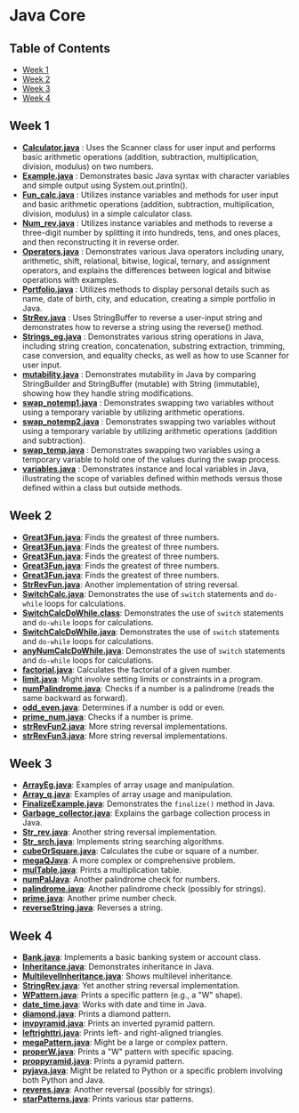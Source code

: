 # Java Core

## Table of Contents

* [Week 1](#week-1)
* [Week 2](#week-2)
* [Week 3](#week-3)
* [Week 4](#week-4)

## Week 1

* [**Calculator.java**](https://github.com/arman071122/javaCore/blob/main/Java/src/week1/Calculator.java) : Uses the Scanner class for user input and performs basic arithmetic operations (addition, subtraction, multiplication, division, modulus) on two numbers.
* [**Example.java**](https://github.com/arman071122/javaCore/blob/main/Java/src/week1/Example.java) : Demonstrates basic Java syntax with character variables and simple output using System.out.println().
* [**Fun_calc.java**](https://github.com/arman071122/javaCore/blob/main/Java/src/week1/Fun_calc.java) : Utilizes instance variables and methods for user input and basic arithmetic operations (addition, subtraction, multiplication, division, modulus) in a simple calculator class.
* [**Num_rev.java**](https://github.com/arman071122/javaCore/blob/main/Java/src/week1/Num_rev.java) : Utilizes instance variables and methods to reverse a three-digit number by splitting it into hundreds, tens, and ones places, and then reconstructing it in reverse order.
* [**Operators.java**](https://github.com/arman071122/javaCore/blob/main/Java/src/week1/Operators.java) : Demonstrates various Java operators including unary, arithmetic, shift, relational, bitwise, logical, ternary, and assignment operators, and explains the differences between logical and bitwise operations with examples.
* [**Portfolio.java**](https://github.com/arman071122/javaCore/blob/main/Java/src/week1/Portfolio.java) : Utilizes methods to display personal details such as name, date of birth, city, and education, creating a simple portfolio in Java.
* [**StrRev.java**](https://github.com/arman071122/javaCore/blob/main/Java/src/week1/StrRev.java) : Uses StringBuffer to reverse a user-input string and demonstrates how to reverse a string using the reverse() method.
* [**Strings_eg.java**](https://github.com/arman071122/javaCore/blob/main/Java/src/week1/Strings_eg.java) : Demonstrates various string operations in Java, including string creation, concatenation, substring extraction, trimming, case conversion, and equality checks, as well as how to use Scanner for user input.
* [**mutability.java**](https://github.com/arman071122/javaCore/blob/main/Java/src/week1/mutability.java) : Demonstrates mutability in Java by comparing StringBuilder and StringBuffer (mutable) with String (immutable), showing how they handle string modifications.
* [**swap_notemp1.java**](https://github.com/arman071122/javaCore/blob/main/Java/src/week1/swap_notemp1.java) : Demonstrates swapping two variables without using a temporary variable by utilizing arithmetic operations.
* [**swap_notemp2.java**](https://github.com/arman071122/javaCore/blob/main/Java/src/week1/swap_notemp2.java) : Demonstrates swapping two variables without using a temporary variable by utilizing arithmetic operations (addition and subtraction).
* [**swap_temp.java**](https://github.com/arman071122/javaCore/blob/main/Java/src/week1/swap_temp.java) : Demonstrates swapping two variables using a temporary variable to hold one of the values during the swap process.
* [**variables.java**](https://github.com/arman071122/javaCore/blob/main/Java/src/week1/variables.java) : Demonstrates instance and local variables in Java, illustrating the scope of variables defined within methods versus those defined within a class but outside methods.

## Week 2

* [**Great3Fun.java**](https://github.com/arman071122/javaCore/blob/main/Java/src/week2/Great3Fun.java): Finds the greatest of three numbers.
* [**Great3Fun.java**](https://github.com/arman071122/javaCore/blob/main/Java/src/week2/Great3Fun.java): Finds the greatest of three numbers.
* [**Great3Fun.java**](https://github.com/arman071122/javaCore/blob/main/Java/src/week2/Great3Fun.java): Finds the greatest of three numbers.
* [**Great3Fun.java**](https://github.com/arman071122/javaCore/blob/main/Java/src/week2/Great3Fun.java): Finds the greatest of three numbers.
* [**Great3Fun.java**](https://github.com/arman071122/javaCore/blob/main/Java/src/week2/Great3Fun.java): Finds the greatest of three numbers.
* [**StrRevFun.java**](https://github.com/arman071122/javaCore/blob/main/Java/src/week2/StrRevFun.java): Another implementation of string reversal.
* [**SwitchCalc.java**](https://github.com/arman071122/javaCore/blob/main/Java/src/week2/SwitchCalc.java): Demonstrates the use of `switch` statements and `do-while` loops for calculations.
* [**SwitchCalcDoWhile.class**](https://github.com/arman071122/javaCore/blob/main/Java/src/week2/SwitchCalcDoWhile.class): Demonstrates the use of `switch` statements and `do-while` loops for calculations.
* [**SwitchCalcDoWhile.java**](https://github.com/arman071122/javaCore/blob/main/Java/src/week2/SwitchCalcDoWhile.java): Demonstrates the use of `switch` statements and `do-while` loops for calculations.
* [**anyNumCalcDoWhile.java**](https://github.com/arman071122/javaCore/blob/main/Java/src/week2/anyNumCalcDoWhile.java): Demonstrates the use of `switch` statements and `do-while` loops for calculations.
* [**factorial.java**](https://github.com/arman071122/javaCore/blob/main/Java/src/week2/factorial.java): Calculates the factorial of a given number.
* [**limit.java**](https://github.com/arman071122/javaCore/blob/main/Java/src/week2/limit.java): Might involve setting limits or constraints in a program.
* [**numPalindrome.java**](https://github.com/arman071122/javaCore/blob/main/Java/src/week2/numPalindrome.java): Checks if a number is a palindrome (reads the same backward as forward).
* [**odd_even.java**](https://github.com/arman071122/javaCore/blob/main/Java/src/week2/odd_even.java): Determines if a number is odd or even.
* [**prime_num.java**](https://github.com/arman071122/javaCore/blob/main/Java/src/week2/prime_num.java): Checks if a number is prime.
* [**strRevFun2.java**](https://github.com/arman071122/javaCore/blob/main/Java/src/week2/strRevFun2.java): More string reversal implementations.
* [**strRevFun3.java**](https://github.com/arman071122/javaCore/blob/main/Java/src/week2/strRevFun3.java): More string reversal implementations.

## Week 3

* [**ArrayEg.java**](https://github.com/arman071122/javaCore/blob/main/Java/src/week3/ArrayEg.java): Examples of array usage and manipulation.
* [**Array_q.java**](https://github.com/arman071122/javaCore/blob/main/Java/src/week3/Array_q.java): Examples of array usage and manipulation.
* [**FinalizeExample.java**](https://github.com/arman071122/javaCore/blob/main/Java/src/week3/FinalizeExample.java): Demonstrates the `finalize()` method in Java.
* [**Garbage_collector.java**](https://github.com/arman071122/javaCore/blob/main/Java/src/week3/Garbage_collector.java): Explains the garbage collection process in Java.
* [**Str_rev.java**](https://github.com/arman071122/javaCore/blob/main/Java/src/week3/Str_rev.java): Another string reversal implementation.
* [**Str_srch.java**](https://github.com/arman071122/javaCore/blob/main/Java/src/week3/Str_srch.java): Implements string searching algorithms.
* [**cubeOrSquare.java**](https://github.com/arman071122/javaCore/blob/main/Java/src/week3/cubeOrSquare.java): Calculates the cube or square of a number.
* [**megaQJava**](https://github.com/arman071122/javaCore/blob/main/Java/src/week3/megaQJava.java): A more complex or comprehensive problem.
* [**mulTable.java**](https://github.com/arman071122/javaCore/blob/main/Java/src/week3/mulTable.java): Prints a multiplication table.
* [**numPalJava**](https://github.com/arman071122/javaCore/blob/main/Java/src/week3/numPalJava.java): Another palindrome check for numbers.
* [**palindrome.java**](https://github.com/arman071122/javaCore/blob/main/Java/src/week3/palindrome.java): Another palindrome check (possibly for strings).
* [**prime.java**](https://github.com/arman071122/javaCore/blob/main/Java/src/week3/prime.java): Another prime number check.
* [**reverseString.java**](https://github.com/arman071122/javaCore/blob/main/Java/src/week3/reverseString.java): Reverses a string.

## Week 4

* [**Bank.java**](https://github.com/arman071122/javaCore/blob/main/Java/src/week4/Bank.java): Implements a basic banking system or account class.
* [**Inheritance.java**](https://github.com/arman071122/javaCore/blob/main/Java/src/week4/Inheritance.java): Demonstrates inheritance in Java.
* [**MultilevelInheritance.java**](https://github.com/arman071122/javaCore/blob/main/Java/src/week4/MultilevelInheritance.java): Shows multilevel inheritance.
* [**StringRev.java**](https://github.com/arman071122/javaCore/blob/main/Java/src/week4/StringRev.java): Yet another string reversal implementation.
* [**WPattern.java**](https://github.com/arman071122/javaCore/blob/main/Java/src/week4/WPattern.java): Prints a specific pattern (e.g., a "W" shape).
* [**date_time.java**](https://github.com/arman071122/javaCore/blob/main/Java/src/week4/date_time.java): Works with date and time in Java.
* [**diamond.java**](https://github.com/arman071122/javaCore/blob/main/Java/src/week4/diamond.java): Prints a diamond pattern.
* [**invpyramid.java**](https://github.com/arman071122/javaCore/blob/main/Java/src/week4/invpyramid.java): Prints an inverted pyramid pattern.
* [**leftrighttri.java**](https://github.com/arman071122/javaCore/blob/main/Java/src/week4/leftrighttri.java): Prints left- and right-aligned triangles.
* [**megaPattern.java**](https://github.com/arman071122/javaCore/blob/main/Java/src/week4/megaPattern.java): Might be a large or complex pattern.
* [**properW.java**](https://github.com/arman071122/javaCore/blob/main/Java/src/week4/properW.java): Prints a "W" pattern with specific spacing.
* [**proppyramid.java**](https://github.com/arman071122/javaCore/blob/main/Java/src/week4/proppyramid.java): Prints a pyramid pattern.
* [**pyjava.java**](https://github.com/arman071122/javaCore/blob/main/Java/src/week4/pyjava.java): Might be related to Python or a specific problem involving both Python and Java.
* [**reveres.java**](https://github.com/arman071122/javaCore/blob/main/Java/src/week4/reveres.java): Another reversal (possibly for strings).
* [**starPatterns.java**](https://github.com/arman071122/javaCore/blob/main/Java/src/week4/starPatterns.java): Prints various star patterns.
